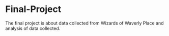 # Final-Project
The final project is about data collected from Wizards of Waverly Place and analysis of data collected. 
